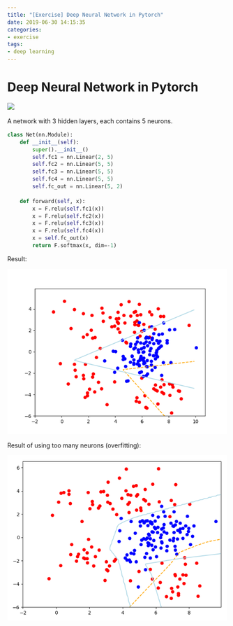 ```yaml
---
title: "[Exercise] Deep Neural Network in Pytorch"
date: 2019-06-30 14:15:35
categories:
- exercise
tags:
- deep learning
---
```


# Deep Neural Network in Pytorch

[![](https://img.shields.io/badge/Github-Source%20Code-blue)](https://github.com/dbddqy/Note/tree/master/Deep_Learning/exercise_dnn_pytorch)

A network with 3 hidden layers, each contains 5 neurons.

```python
class Net(nn.Module):
    def __init__(self):
        super().__init__()
        self.fc1 = nn.Linear(2, 5)
        self.fc2 = nn.Linear(5, 5)
        self.fc3 = nn.Linear(5, 5)
        self.fc4 = nn.Linear(5, 5)
        self.fc_out = nn.Linear(5, 2)

    def forward(self, x):
        x = F.relu(self.fc1(x))
        x = F.relu(self.fc2(x))
        x = F.relu(self.fc3(x))
        x = F.relu(self.fc4(x))
        x = self.fc_out(x)
        return F.softmax(x, dim=-1)
```

Result:

![](https://github.com/dbddqy/Note/raw/master/Deep_Learning/exercise_dnn_pytorch/result.png)

Result of using too many neurons (overfitting):

![](https://github.com/dbddqy/Note/raw/master/Deep_Learning/exercise_dnn_pytorch/overfitting.png)